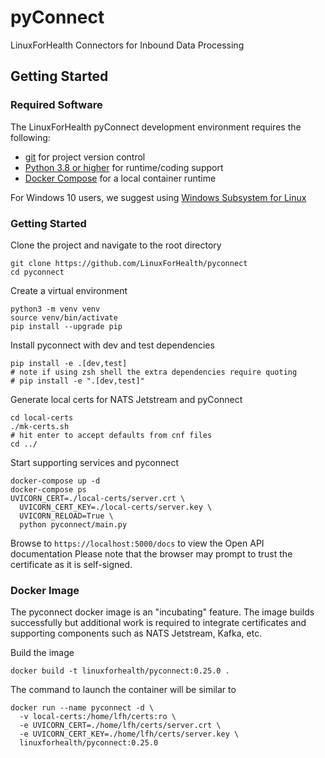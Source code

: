 # pyConnect
LinuxForHealth Connectors for Inbound Data Processing

## Getting Started

### Required Software
The LinuxForHealth pyConnect development environment requires the following:

- [git](https://git-scm.com) for project version control
- [Python 3.8 or higher](https://www.python.org/downloads/mac-osx/) for runtime/coding support
- [Docker Compose](https://docs.docker.com/compose/install/) for a local container runtime

For Windows 10 users, we suggest using [Windows Subsystem for Linux](https://docs.microsoft.com/en-us/windows/wsl/install-win10)

### Getting Started
Clone the project and navigate to the root directory
```shell
git clone https://github.com/LinuxForHealth/pyconnect
cd pyconnect
```

Create a virtual environment
```shell
python3 -m venv venv
source venv/bin/activate
pip install --upgrade pip
```

Install pyconnect with dev and test dependencies
```shell
pip install -e .[dev,test]
# note if using zsh shell the extra dependencies require quoting
# pip install -e ".[dev,test]"
```

Generate local certs for NATS Jetstream and pyConnect
```shell
cd local-certs
./mk-certs.sh
# hit enter to accept defaults from cnf files
cd ../
```

Start supporting services and pyconnect
```shell
docker-compose up -d
docker-compose ps
UVICORN_CERT=./local-certs/server.crt \
  UVICORN_CERT_KEY=./local-certs/server.key \
  UVICORN_RELOAD=True \
  python pyconnect/main.py 
```

Browse to `https://localhost:5000/docs` to view the Open API documentation
Please note that the browser may prompt to trust the certificate as it is self-signed.

### Docker Image
The pyconnect docker image is an "incubating" feature. The image builds successfully but additional work is required to
integrate certificates and supporting components such as NATS Jetstream, Kafka, etc. 

Build the image
```shell
docker build -t linuxforhealth/pyconnect:0.25.0 .
```

The command to launch the container will be similar to
```shell
docker run --name pyconnect -d \
  -v local-certs:/home/lfh/certs:ro \
  -e UVICORN_CERT=./home/lfh/certs/server.crt \
  -e UVICORN_CERT_KEY=./home/lfh/certs/server.key \
  linuxforhealth/pyconnect:0.25.0
```
